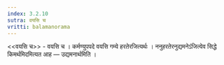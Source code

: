 ```yaml
---
index: 3.2.10
sutra: वयसि च
vritti: balamanorama
---
```


<<वयसि च>> - वयसि च । कर्मण्युपपदे वयसि गम्ये हरतेरजित्यर्थः । ननुहरतेरनुद्यमनेऽ॑जित्येव सिद्धे किमर्थमिदमित्यत आह —  उद्यमनार्थमिति । 
